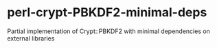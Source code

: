 perl-crypt-PBKDF2-minimal-deps
==============================

Partial implementation of Crypt::PBKDF2 with minimal dependencies on external libraries
